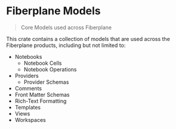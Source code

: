 <!-- The following is generated by cargo-rdme from lib.rs, and should not be modified manually-->
<!-- cargo-rdme start -->

# Fiberplane Models

> Core Models used across Fiberplane

This crate contains a collection of models that are used across the Fiberplane
products, including but not limited to:

- Notebooks
  - Notebook Cells
  - Notebook Operations
- Providers
  - Provider Schemas
- Comments
- Front Matter Schemas
- Rich-Text Formatting
- Templates
- Views
- Workspaces

<!-- cargo-rdme end -->
